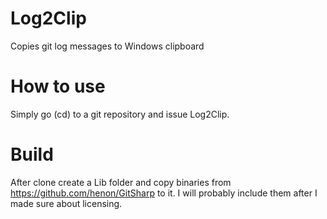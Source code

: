 Log2Clip
========

Copies git log messages to Windows clipboard


How to use
===========
Simply go (cd) to a git repository and issue Log2Clip.


Build
=====
After clone create a Lib folder and copy binaries from https://github.com/henon/GitSharp to it. I will probably include them after I made sure about licensing.
